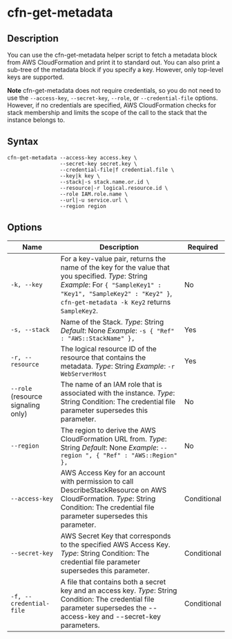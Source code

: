 # cfn\-get\-metadata<a name="cfn-get-metadata"></a>

## Description<a name="cfn-get-metadata-Description"></a>

You can use the cfn\-get\-metadata helper script to fetch a metadata block from AWS CloudFormation and print it to standard out\. You can also print a sub\-tree of the metadata block if you specify a key\. However, only top\-level keys are supported\.

**Note**
cfn\-get\-metadata does not require credentials, so you do not need to use the `--access-key`, `--secret-key`, `--role`, or `--credential-file` options\. However, if no credentials are specified, AWS CloudFormation checks for stack membership and limits the scope of the call to the stack that the instance belongs to\.

## Syntax<a name="cfn-get-metadata-Syntax"></a>

```
cfn-get-metadata --access-key access.key \
                 --secret-key secret.key \
                 --credential-file|f credential.file \
                 --key|k key \
                 --stack|-s stack.name.or.id \
                 --resource|-r logical.resource.id \
                 --role IAM.role.name \
                 --url|-u service.url \
                 --region region
```

## Options<a name="cfn-get-metadata-options"></a>


| Name | Description | Required |
| --- | --- | --- |
|   `-k, --key`   |  For a key\-value pair, returns the name of the key for the value that you specified\. *Type*: String *Example*: For `{ "SampleKey1" : "Key1", "SampleKey2" : "Key2" }`, `cfn-get-metadata -k Key2` returns `SampleKey2`\.  |  No  |
|   `-s, --stack`   |  Name of the Stack\. *Type*: String *Default*: None *Example*: `-s { "Ref" : "AWS::StackName" },`  |  Yes  |
|   `-r, --resource`   |  The logical resource ID of the resource that contains the metadata\. *Type*: String *Example*: `-r WebServerHost`  |  Yes  |
|  `--role` \(resource signaling only\)  |  The name of an IAM role that is associated with the instance\. *Type*: String Condition: The credential file parameter supersedes this parameter\.  |  No  |
|   `--region`   |  The region to derive the AWS CloudFormation URL from\. *Type*: String *Default*: None *Example*: `--region ", { "Ref" : "AWS::Region" },`  |  No  |
|   `--access-key`   |  AWS Access Key for an account with permission to call DescribeStackResource on AWS CloudFormation\. *Type*: String Condition: The credential file parameter supersedes this parameter\.  |  Conditional  |
|   `--secret-key`   |  AWS Secret Key that corresponds to the specified AWS Access Key\. *Type*: String Condition: The credential file parameter supersedes this parameter\.  |  Conditional  |
|   `-f, --credential-file`   |  A file that contains both a secret key and an access key\. *Type*: String Condition: The credential file parameter supersedes the \-\-access\-key and \-\-secret\-key parameters\.  |  Conditional  |
